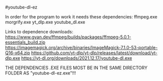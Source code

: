 #youtube-dl-ez

In order for the program to work it needs these dependencies:
ffmpeg.exe
morgrify.exe
yt_dlp.exe
youtube_dl.exe

Links to dependence downloads:
https://www.gyan.dev/ffmpeg/builds/packages/ffmpeg-5.0.1-essentials_build.zip
https://imagemagick.org/archive/binaries/ImageMagick-7.1.0-53-portable-Q16-x64.zip
https://github.com/yt-dlp/yt-dlp/releases/latest/download/yt-dlp.exe
https://yt-dl.org/downloads/2021.12.17/youtube-dl.exe

THE DEPENDENCIES .EXE FILES MOST BE IN THE SAME DIRECTORY FOLDER AS "youtube-dl-ez.exe"!!!

